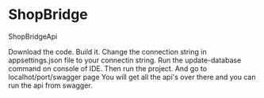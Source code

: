 # ShopBridge
ShopBridgeApi

Download the code.
Build it.
Change the connection string in appsettings.json file to your connectin string.
Run the update-database command on console of IDE.
Then run the project.
And go to localhot/port/swagger page
You will get all the api's over there and you can run the api from swagger.
